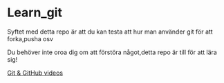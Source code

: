 # Learn_git
Syftet med detta repo är att du kan testa att hur man använder git för att forka,pusha osv

Du behöver inte oroa dig om att förstöra något,detta repo är till för att lära sig!

[Git & GitHub videos](https://www.youtube.com/channel/UCP7RrmoueENv9TZts3HXXtw)
